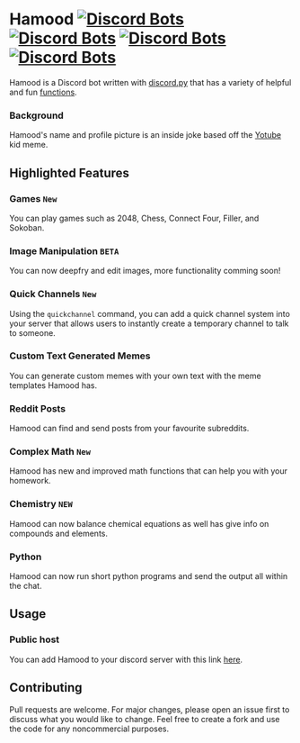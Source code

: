 # Hamood [![Discord Bots](https://top.gg/api/widget/servers/699510311018823680.svg)](https://top.gg/bot/699510311018823680) [![Discord Bots](https://top.gg/api/widget/status/699510311018823680.svg?noavatar=true)](https://top.gg/bot/699510311018823680) [![Discord Bots](https://top.gg/api/widget/upvotes/699510311018823680.svg?noavatar=true)](https://top.gg/bot/699510311018823680) [![Discord Bots](https://top.gg/api/widget/owner/699510311018823680.svg?noavatar=true)](https://top.gg/bot/699510311018823680)

Hamood is a Discord bot written with [discord.py](https://github.com/Rapptz/discord.py) that has a variety of helpful and fun [functions](#Commands). 

### Background
Hamood's name and profile picture is an inside joke based off the [Yotube](https://knowyourmeme.com/memes/yotube) kid meme.

## Highlighted Features
### Games ``New``
You can play games such as 2048, Chess, Connect Four, Filler, and Sokoban.
### Image Manipulation ``BETA``
You can now deepfry and edit images, more functionality comming soon!
### Quick Channels ``New``
Using the ``quickchannel`` command, you can add a quick channel system into your server that allows users to instantly create a temporary channel to talk to someone.
### Custom Text Generated Memes
You can generate custom memes with your own text with the meme templates Hamood has.
### Reddit Posts
Hamood can find and send posts from your favourite subreddits.
### Complex Math ``New``
Hamood has new and improved math functions that can help you with your homework.
### Chemistry ``NEW``
Hamood can now balance chemical equations as well has give info on compounds and elements.
### Python
Hamood can now run short python programs and send the output all within the chat.


## Usage
### Public host
You can add Hamood to your discord server with this link [here](https://discord.com/api/oauth2/authorize?client_id=699510311018823680&permissions=8&scope=bot).

<!--
### Self-hosting
Grab the latest [files](https://github.com/nathanielfernandes/HamoodBot) and pip install Hamood's [dependancies](https://github.com/nathanielfernandes/HamoodBot/blob/master/requirements.txt) Then, create a Discord Bot Application [here](https://discord.com/developers/applications/) and create a [.env](https://pypi.org/project/python-dotenv/) file containing your Bot's Token. The discord.py [documentation](https://discordpy.readthedocs.io/en/latest/index.html) can help with any issues. 
-->

## Contributing
Pull requests are welcome. For major changes, please open an issue first to discuss what you would like to change. Feel free to create a fork and use the code for any noncommercial purposes.

<!-- ## Commands
These commands are organized from thier corresponding [Cog](https://discordpy.readthedocs.io/en/latest/ext/commands/cogs.html)
### Hamood's Prefix for the following commands is "``.``"
### Games
- ``2048`` starts a new 2048 game.
- ``connect [@opponent]`` starts a new connect 4 game
- ``filler [@oponent]`` lets you play filler with a tagged user
- ``sokoban`` play the clasic sokoban game using the emoji reactions. Inspired by [PolyMars](https://www.youtube.com/channel/UCl7dSJloxuCa9IBFml7sakw).
- ``chess [@opponent]`` starts a new chess game. Use .move to play `BETA`
- ``move [coordinate of peice] [coordinate to move peice to]`` can only be used if you are in a chess match!.

### Text Memes
- ``bonk [text1], [text2]`` adds your own text to the 'bonk' meme format
- ``lick [text1], [text2]`` adds your own text to the 'lick' meme format
- ``slap [text1], [text2]`` adds your own text to the 'slap' meme format
- ``lookback [text1], [text2], [text3]`` adds your own text to the 'lookback' meme format
- ``our [text1], [text2]`` adds your own text to the 'our' meme format
- ``pour [text1], [text2]`` adds your own text to the 'pour' meme format
- ``shoot [text1], [text2]`` shoot someone, among us style

### Avatarmemes
- ``stonks [@user]`` adds a tagged discord avatar to the 'stonks' meme
- ``worthless [@user]`` adds a tagged discord avatar to the 'this is worthless' meme
- ``neat [@user]`` adds a tagged discord avatar to the 'this is pretty neat' meme
- ``grab [@user]`` adds a tagged discord avatar to the 'grab' meme
- ``compare [@user1] [@user2]`` compares two users avatars

### Reddit
- ``reddit [subreddit]`` finds a post from your specified subreddit
- ``meme`` quickly sends a meme from r/meme
- ``cat`` quickly sends a cat from r/cats
- ``dog`` quickly sends a dog from r/dogs
- ``spam [subreddit] [amount]`` sends a number of posts from a specified subreddit (max=5)

### Pokemon
- ``pokedex [name or id]`` gets a pokemons info
- ``pokevibe [@user]`` finds the pokemon your vibing with
- ``pokepic [name or id]`` gets a pic of the pokemon

### Math
- ``base [number)base], [next base]`` base conversion from base 2-36, assumes 2's compliment for negative numbers in binary
- ``calc [equation]`` calculates the answer to a given equation
- ``derivative [nth derivative] [equation]`` solves for the nth dervative of an equation
- ``solve [equation]`` solves for variables in most math equations 
- ``graph [equation], [next equation]... optional([last equation]: (start -x to x))`` graphs most equations
- ``py [code]`` runs `python-3.7.2` code and outputs to the chat. Execution cannot exceed 1 second! Included Libraries: ``math, numpy, time, random``

### Chemistry
- ``balance [equation] ex. FeCl3 + NH4OH -> Fe(OH)3 + NH4Cl`` balances chemical equations
- ``stoich [equation] ex. FeCl3 + NH4OH -> Fe(OH)3 + NH4Cl`` balances chemical equations and returns extra info
- ``molar [compound]`` returns the molar mass of the compound
- ``table [element symbol or number]`` returns a list of periodic information

### Mod
- ``kick [@user]`` kicks a tagged member
- ``ban [@user]`` bans a tagged member
- ``purge`` deletes chat messages
- ``clean [@user] [amount, max=50]`` deletes chat messages from a user
- ``prunes [days]`` returns how many roleless members have not been active on the server
- ``deprune [days]`` kicks all pruned members within given date
- ``nickname [@user] [newname]`` changes the nickname of a member
- ``quickcategory [category]`` Creates a '+' channel which instantly creates a quick voice channel for the user that joins it
- ``quickchannel [name]`` Creates a '+' voice channel that creates quick voice channel for the user that joins it
- ``fullcategory [category]`` Creates a text channel and a '+' voice channel under a category which instantly creates a quick voice channel for the user that joins it

### Chance
- ``eightball`` Hamood shakes his magic 8ball
- ``flip`` flips a coin
- ``roll [NdN]`` Rolls a dice in NdN format.
- ``choose [choice1], [choice2], [choice3]`` Chooses between multiple choices.

### Fonts
- ``text [msg]`` send a message in a random font
- ``font [font] [colour] [msg]`` send a message in a selected font and colour

### Fun
- ``pp`` returns your pp size
- ``sortinghat`` sorts you to one of the Hogwarts houses
- ``vibecheck`` vibechecks you
- ``vibe`` vibechecks you but better
- ``roast`` roasts/insults you
- ``bubblewrap [height] [width]`` makes bubblewrap
- ``zodiac [mmm] [dd] [mmm] [dd]`` lets you test your zodiac's compatibilty with another
- ``match [person1] [person2]`` randomly gives a match percentage between two people

### General
- ``greet`` greets the user
- ``hamood`` calls hamood
- ``clap [msg]`` adds clap emojis to your sentence
- ``repeat [msg]`` repeats your message multiple times 
- ``echo [msg]`` echos your message a random amount of times
- ``no u`` sends an uno reverse card
- ``shrek`` sends the entire shrek movie as a 90 min long gif
- ``poll [option1], [option2]..., [option6]`` create a poll with 2-6 options
- ``clown [msg]`` clown someones text
- ``lengthen [sentence]`` makes words long
- ``nnn`` dont nut
### User
- ``joined [@user]`` says when a member joined the server
- ``avatar [@user]`` sends the profile picture of a tagged user
- ``roles [@user]`` lists the roles of a tagged user
- ``userinfo [@user]`` sends allot of server info on a user
- ``listening [@user]`` returns a users spotify listening activity

### Web
- ``covid [country]`` gets the latest covid 19 statistics

### About
- ``info`` get some background information on Hamood
- ``invite`` get the invite link for this bot
- ``version`` sends Hamood's current version
- ``ping`` returns hamood's ping -->

<!-- ## Screenshots
![level1](https://cdn.discordapp.com/attachments/699770186227646465/741028512609206282/unknown.png)
![level2](https://cdn.discordapp.com/attachments/699770186227646465/741038530767093821/unknown.png)
![level3](https://cdn.discordapp.com/attachments/699770186227646465/741028185029738627/unknown.png)
![level4](https://cdn.discordapp.com/attachments/699770186227646465/741038792810430545/unknown.png) -->
